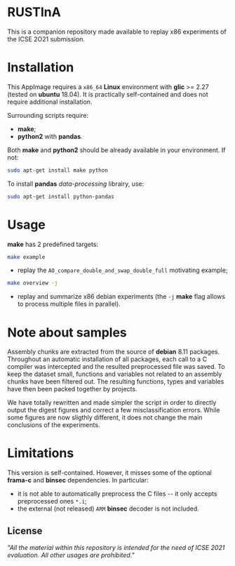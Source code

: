 # RUSTInA

This is a companion repository made available to replay x86 experiments of the ICSE 2O21 submission.

# Installation

This AppImage requires a `x86_64` **Linux** environment with **glic** >= 2.27 (tested on **ubuntu** 18.04). It is practically self-contained and does not require additional installation.

Surrounding scripts require:
- **make**;
- **python2** with **pandas**.

Both **make** and **python2** should be already available in your environment. If not:
```sh
sudo apt-get install make python
```
To install **pandas** *data-processing* librairy, use:
```sh
sudo apt-get install python-pandas
```

# Usage

**make** has 2 predefined targets:
```sh
make example
```
- replay the `AO_compare_double_and_swap_double_full` motivating example;
```sh
make overview -j
```
- replay and summarize x86 debian experiments (the `-j` **make** flag allows to process multiple files in parallel).

# Note about samples

Assembly chunks are extracted from the source of **debian** 8.11 packages.
Throughout an automatic installation of all packages, each call to a C compiler was intercepted and the resulted preprocessed file was saved.
To keep the dataset small, functions and variables not related to an assembly chunks have been filtered out.
The resulting functions, types and variables have then been packed together by projects.

We have totally rewritten and made simpler the script in order to directly output the digest figures and correct a few misclassification errors. While some figures are now sligthly different, it does not change the main conclusions of the experiments.

# Limitations

This version is self-contained. However, it misses some of the optional **frama-c** and **binsec** dependencies.
In particular:
- it is not able to automatically preprocess the C files -- it only accepts preprocessed ones `*.i`;
- the external (not released) `ARM` **binsec** decoder is not included.

License
----

*"All the material within this repository is intended for the need of ICSE 2021 evaluation. All other usages are prohibited."*